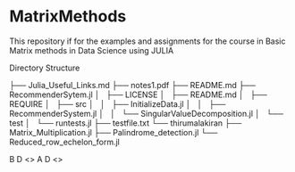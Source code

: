 MatrixMethods
=============

This repository if for the examples and assignments for the course in Basic Matrix methods in Data Science using JULIA

Directory Structure


<p>
├── Julia_Useful_Links.md
├── notes1.pdf
├── README.md
├── RecommenderSytem.jl
│   ├── LICENSE
│   ├── README.md
│   ├── REQUIRE
│   ├── src
│   │   ├── InitializeData.jl
│   │   ├── RecommenderSystem.jl
│   │   └── SingularValueDecomposition.jl
│   └── test
│       └── runtests.jl
├── testfile.txt
└── thirumalakiran
    ├── Matrix_Multiplication.jl
    ├── Palindrome_detection.jl
    └── Reduced_row_echelon_form.jl
</p>
B
D
<>
A
D
<>
